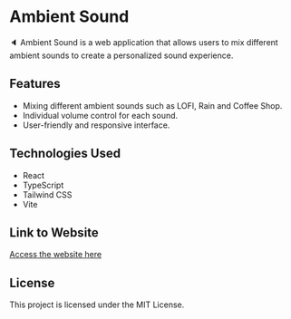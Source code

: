 # Ambient Sound

🔈 Ambient Sound is a web application that allows users to mix different ambient sounds to create a personalized sound experience.

## Features

- Mixing different ambient sounds such as LOFI, Rain and Coffee Shop.
- Individual volume control for each sound.
- User-friendly and responsive interface.

## Technologies Used

- React
- TypeScript
- Tailwind CSS
- Vite

## Link to Website

[Access the website here](https://juliocoronetti-ambient-sound.vercel.app)

## License

This project is licensed under the MIT License.
